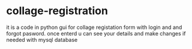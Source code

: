 # collage-registration

it is a code in python gui for collage registation form with login and and forgot pasword.
once enterd u can see your details and make changes if needed
with mysql database

